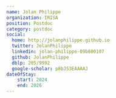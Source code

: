 ```yaml
---
name: Jolan Philippe
organization: IRISA
position: Postdoc
category: postdoc
social:
  home: http://jolanphilippe.github.io
  twitter: JolanPhilippe
  linkedin: jolan-philippe-09b800107
  github: JolanPhilippe
  dblp: 205/9992
  google-scholar: p8bJ53EAAAAJ
dateOfStay: 
    start: 2024
    end: 2026
---
```

